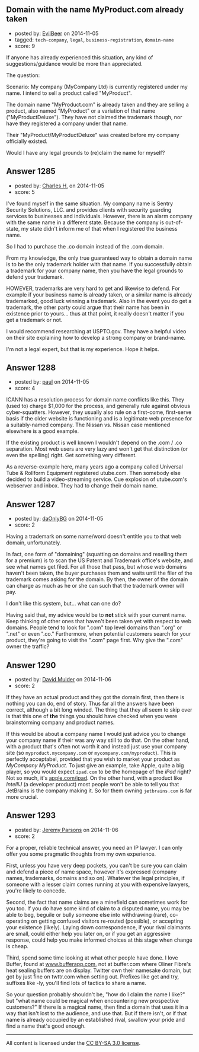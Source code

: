 ## Domain with the name MyProduct.com already taken

- posted by: [EvilBeer](https://stackexchange.com/users/3153271/evilbeer) on 2014-11-05
- tagged: `tech-company`, `legal`, `business-registration`, `domain-name`
- score: 9

If anyone has already experienced this situation, any kind of suggestions/guidance would be more than appreciated.

The question:

Scenario:
My company (MyCompany Ltd) is currently registered under my name. I intend to sell a product called "MyProduct".

The domain name "MyProduct.com" is already taken and they are selling a product, also named "MyProduct" or a variation of that name ("MyProductDeluxe"). They have not claimed the trademark though, nor have they registered a company under that name.

Their "MyProduct/MyProductDeluxe" was created before my company officially existed.

Would I have any legal grounds to (re)claim the name for myself?


## Answer 1285

- posted by: [Charles H.](https://stackexchange.com/users/1712396/charles-h) on 2014-11-05
- score: 5

I've found myself in the same situation.  My company name is Sentry Security Solutions, LLC.  and provides clients with security guarding services to businesses and individuals.  However, there is an alarm company with the same name in a different state.  Because the company is out-of-state, my state didn't inform me of that when I registered the business name.

So I had to purchase the .co domain instead of the .com domain.

From my knowledge, the only true guaranteed way to obtain a domain name is to be the only trademark holder with that name.  If you successfully obtain a trademark for your company name, then you have the legal grounds to defend your trademark.

HOWEVER, trademarks are very hard to get and likewise to defend.  For example if your business name is already taken, or a similar name is already trademarked, good luck winning a trademark.  Also in the event you do get a trademark, the other party could argue that their name has been in existence prior to yours... thus at that point, it really doesn't matter if you get a trademark or not.

I would recommend researching at USPTO.gov.  They have a helpful video on their site explaining how to develop a strong company or brand-name.

I'm not a legal expert, but that is my experience.  Hope it helps.


## Answer 1288

- posted by: [paul](https://stackexchange.com/users/5287206/paul) on 2014-11-05
- score: 4

ICANN has a resolution process for domain name conflicts like this. They (used to) charge $1,000 for the process, and generally rule against obvious cyber-squatters. However, they usually also rule on a first-come, first-serve basis if the older website is functioning and is a legitimate web presence for a suitably-named company. The Nissan vs. Nissan case mentioned elsewhere is a good example.

If the existing product is well known I wouldn't depend on the .com / .co separation. Most web users are very lazy and won't get that distinction (or even the spelling) right. Get something very different.

As a reverse-example here, many years ago a company called Universal Tube & Rollform Equipment registered utube.com. Then somebody else decided to build a video-streaming service. Cue explosion of utube.com's webserver and inbox. They had to change their domain name.


## Answer 1287

- posted by: [daOnlyBG](https://stackexchange.com/users/4772220/daonlybg) on 2014-11-05
- score: 2

Having a trademark on some name/word doesn't entitle you to that web domain, unfortunately.

In fact, one form of "domaining" (squatting on domains and reselling them for a premium) is to scan the US Patent and Trademark office's website, and see what names get filed. For all those that pass, but whose web domains haven't been taken, the buyer purchases them and waits until the filer of the trademark comes asking for the domain. By then, the owner of the domain can charge as much as  he or she can such that the trademark owner will pay.

I don't like this system, but... what can one do?

Having said that, my advice would be to **not** stick with your current name. Keep thinking of other ones that haven't been taken yet with respect to web domains. People tend to look for ".com" top level domains than ".org" or ".net" or even ".co." Furthermore, when potential customers search for your product, they're going to visit the ".com" page first. Why give the ".com" owner the traffic? 


## Answer 1290

- posted by: [David Mulder](https://stackexchange.com/users/507061/david-mulder) on 2014-11-06
- score: 2

<p>If they have an actual product and they got the domain first, then there is nothing you can do, end of story. Thus far all the answers have been correct, although a bit long winded. The thing that they all seem to skip over is that this one of <strong>the</strong> things you should have checked when you were brainstorming company and product names. </p>

<p>If this would be about a company name I would just advice you to change your company name if their was any way still to do that. On the other hand, with a product that's often not worth it and instead just use your company site (so <code>myproduct.mycompany.com</code> or <code>mycompany.com/myproduct</code>). This is perfectly acceptabel, provided that you wish to market your product as <em>MyCompany MyProduct</em>. To just give an example, take Apple, quite a big player, so you would expect <code>ipad.com</code> to be the homepage of the <em>iPad</em> right? Not so much, it's <a href="http://www.apple.com/ipad/" rel="nofollow">apple.com/ipad</a>. On the other hand, with a product like <em>IntelliJ</em> (a developer product) most people won't be able to tell you that JetBrains is the company making it. So for them owning <code>jetbrains.com</code> is far more crucial.</p>



## Answer 1293

- posted by: [Jeremy Parsons](https://stackexchange.com/users/497810/jeremy-parsons) on 2014-11-06
- score: 2

For a proper, reliable technical answer, you need an IP lawyer. I can only offer you some pragmatic thoughts from my own experience.

First, unless you have very deep pockets, you can't be sure you can claim and defend a piece of name space, however it's expressed (company names, trademarks, domains and so on). Whatever the legal principles, if someone with a lesser claim comes running at you with expensive lawyers, you're likely to concede.

Second, the fact that name claims are a minefield can sometimes work for you too. If you do have some kind of claim to a disputed name, you may be able to beg, beguile or bully someone else into withdrawing (rare), co-operating on getting confused visitors re-routed (possible), or accepting your existence (likely). Laying down correspondence, if your rival claimants are small, could either help you later on, or if you get an aggressive response, could help you make informed choices at this stage when change is cheap.

Third, spend some time looking at what other people have done. I love Buffer, found at www.bufferapp.com, not at buffer.com where Oliner Fibre's heat sealing buffers are on display. Twitter own their namesake domain, but got by just fine on twttr.com when setting out. Prefixes like get and try, suffixes like -ly, you'll find lots of tactics to share a name.

So your question probably shouldn't be, "how do I claim the name I like?" but "what name could be magical when encountering new prospective customers?" If there is a magical name, then find a domain that uses it in a way that isn't lost to the audience, and use that. But if there isn't, or if that name is already occupied by an established rival, swallow your pride and find a name that's good enough.



---

All content is licensed under the [CC BY-SA 3.0 license](https://creativecommons.org/licenses/by-sa/3.0/).
